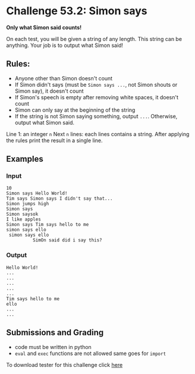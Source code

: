 # Challenge 53.2: Simon says

**Only what Simon said counts!**

On each test, you will be given a string of any length. This string can be anything. Your job is to output what Simon said!

## Rules:

- Anyone other than Simon doesn't count
- If Simon didn't says (must be `Simon says ...`, not Simon shouts or Simon say), it doesn't count
- If Simon's speech is empty after removing white spaces, it doesn't count
- Simon can only say at the beginning of the string
- If the string is not Simon saying something, output `...`. Otherwise, output what Simon said.

Line 1: an integer `n`
Next `n` lines: each lines contains a string. After applying the rules print the result in a single line.

## Examples

### Input 
```
10
Simon says Hello World!
Tim says Simon says I didn't say that...
Simon jumps high
Simon says
Simon saysok
I like apples
Simon says Tim says hello to me
simon says ello
 simon says ello
          SimOn said did i say this?
```

### Output 
```
Hello World!
...
...
...
...
...
Tim says hello to me
ello
...
...
```

## Submissions and Grading 

- code must be written in python
- `eval` and `exec` functions are not allowed same goes for `import`

To download tester for this challenge click [here](https://downgit.github.io/#/home?url=https://github.com/Pomroka/PreviousChallenges/tree/main/Challenge_53_2)
